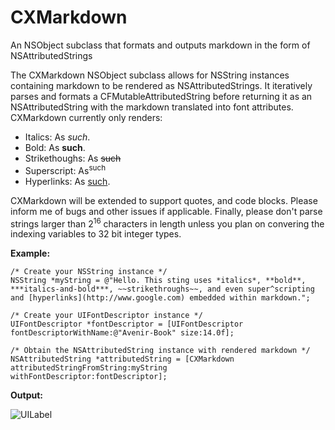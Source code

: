# CXMarkdown
An NSObject subclass that formats and outputs markdown in the form of NSAttributedStrings

The CXMarkdown NSObject subclass allows for NSString instances containing markdown to be rendered as NSAttributedStrings.
It iteratively parses and formats a CFMutableAttributedString before returning it as an NSAttributedString with the markdown translated into font attributes.
CXMarkdown currently only renders:

* Italics: As *such*.
* Bold: As **such**.
* Strikethoughs: As ~~such~~
* Superscript: As<sup>such</sup>
* Hyperlinks: As [such](http://www.github.com/Unisung/CXMarkdown).

CXMarkdown will be extended to support quotes, and code blocks. Please inform me of bugs and other issues if applicable.
Finally, please don't parse strings larger than 2<sup>16</sup> characters in length unless you plan on convering the indexing variables to 32 bit integer types.

**Example:**


    /* Create your NSString instance */
    NSString *myString = @"Hello. This sting uses *italics*, **bold**, ***italics-and-bold***, ~~strikethroughs~~, and even super^scripting and [hyperlinks](http://www.google.com) embedded within markdown.";
    
    /* Create your UIFontDescriptor instance */
    UIFontDescriptor *fontDescriptor = [UIFontDescriptor fontDescriptorWithName:@"Avenir-Book" size:14.0f];
    
    /* Obtain the NSAttributedString instance with rendered markdown */
    NSAttributedString *attributedString = [CXMarkdown attributedStringFromString:myString withFontDescriptor:fontDescriptor];

**Output:**


![UILabel](https://imgur.com/XI7Dxw8.png "NSAttributedString placed in UILabel instance.")
